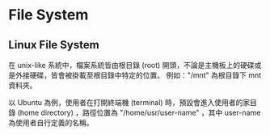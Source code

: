 # File System

## Linux File System

在 unix-like 系統中，檔案系統皆由根目錄 \(root\) 開頭，不論是主機板上的硬碟或是外接硬碟，皆會被掛載至根目錄中特定的位置。 例如："/mnt" 為根目錄下 mnt 資料夾。

以 Ubuntu 為例，使用者在打開終端機 \(terminal\) 時，預設會進入使用者的家目錄 \(home directory\) ，路徑位置為  "/home/usr/user-name" ，其中 user-name 為使用者自行定義的名稱。

